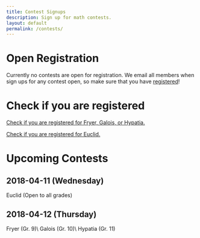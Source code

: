 ```yaml
---
title: Contest Signups
description: Sign up for math contests.
layout: default
permalink: /contests/
---
```


# Open Registration
Currently no contests are open for registration. We email all members when sign ups for any contest open, so make sure that you have [registered](https://docs.google.com/forms/d/e/1FAIpQLSep96V56cLMw8NlLrIVQUZOxjBxU7iJSyFpDpnj6kJT8ZCfVw/viewform?usp=sf_link)!

# Check if you are registered
[Check if you are registered for Fryer, Galois, or Hypatia.](https://docs.google.com/spreadsheets/d/108UI6QhG_JoAhxS3g54vN04dWpdsjffC4bba01rBts4/edit?usp=sharing)

[Check if you are registered for Euclid.](https://docs.google.com/spreadsheets/d/1IScAL6cSXG3optU7INbxhVlUlmvgisvzah4ijrpD1lY/edit?usp=sharing)

# Upcoming Contests
## 2018-04-11 (Wednesday)
Euclid (Open to all grades)
## 2018-04-12 (Thursday)
Fryer (Gr. 9)\\
Galois (Gr. 10)\\
Hypatia (Gr. 11)
